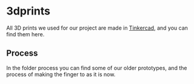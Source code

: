 # 3dprints
All 3D prints we used for our project are made in [Tinkercad](https://www.tinkercad.com), and you can find them here.

## Process
In the folder process you can find some of our older prototypes, and the process of making the finger to as it is now.
